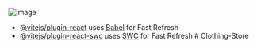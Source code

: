 ![image](https://github.com/user-attachments/assets/53d627d7-3ad3-4943-873a-88837f7fad59)



- [@vitejs/plugin-react](https://github.com/vitejs/vite-plugin-react/blob/main/packages/plugin-react/README.md) uses [Babel](https://babeljs.io/) for Fast Refresh
- [@vitejs/plugin-react-swc](https://github.com/vitejs/vite-plugin-react-swc) uses [SWC](https://swc.rs/) for Fast Refresh
#   C l o t h i n g - S t o r e 
 
 
